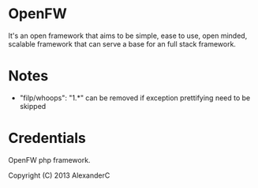 OpenFW
======

It's an open framework that aims to be simple, ease to use, open minded, scalable framework that can serve a base for an full stack framework.

Notes
=====

 - "filp/whoops": "1.*" can be removed if exception prettifying need to be skipped

Credentials
===========
OpenFW php framework.

Copyright (C) 2013  AlexanderC